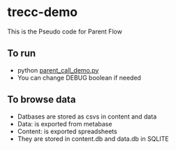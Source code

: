 # trecc-demo
This is the Pseudo code for Parent Flow


## To run
- python [parent_call_demo.py](https://github.com/kmarkiv/trecc-demo/blob/master/parent_call_demo.py)
- You can change DEBUG boolean if needed


## To browse data
- Datbases are stored as csvs in content and data
- Data: is exported from metabase
- Content: is exported spreadsheets
- They are stored in content.db and data.db in SQLITE

